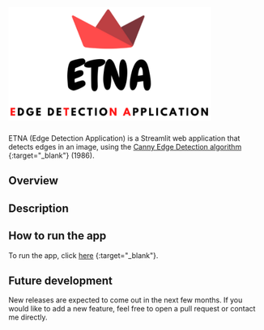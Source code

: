 # <img src = "https://github.com/n3urovirtual/Edge_Detection_Application/blob/main/Images/logo_background.png" width = 400, height = 225>
ETNA (Edge Detection Application) is a Streamlit web application that detects edges in an image, using the [Canny Edge Detection algorithm](https://ieeexplore.ieee.org/abstract/document/4767851) {:target="_blank"} (1986).

## Overview



## Description



## How to run the app

To run the app, click [here](https://share.streamlit.io/n3urovirtual/edge_detection_application/main/edge_detection.py) {:target="_blank"}.

## Future development

New releases are expected to come out in the next few months. If you would like to add a new feature, feel free to open a pull request or contact me directly. 
